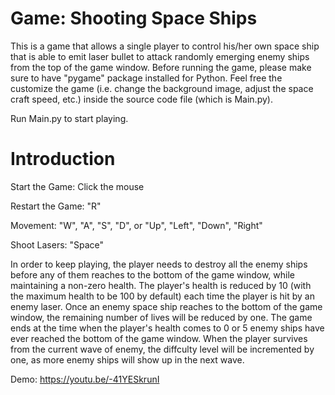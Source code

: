 # Game: Shooting Space Ships

This is a game that allows a single player to control his/her own space ship that is able to emit laser bullet to attack randomly emerging enemy ships from the top of the game window. Before running the game, please make sure to have "pygame" package installed for Python. Feel free the customize the game (i.e. change the background image, adjust the space craft speed, etc.) inside the source code file (which is Main.py).

Run Main.py to start playing.

# Introduction

Start the Game: Click the mouse

Restart the Game: "R"

Movement: "W", "A", "S", "D", or "Up", "Left", "Down", "Right"

Shoot Lasers: "Space"

In order to keep playing, the player needs to destroy all the enemy ships before any of them reaches to the bottom of the game window, while maintaining a non-zero health. The player's health is reduced by 10 (with the maximum health to be 100 by default) each time the player is hit by an enemy laser. Once an enemy space ship reaches to the bottom of the game window, the remaining number of lives will be reduced by one. The game ends at the time when the player's health comes to 0 or 5 enemy ships have ever reached the bottom of the game window. When the player survives from the current wave of enemy, the diffculty level will be incremented by one, as more enemy ships will show up in the next wave.

Demo:
https://youtu.be/-41YESkrunI

